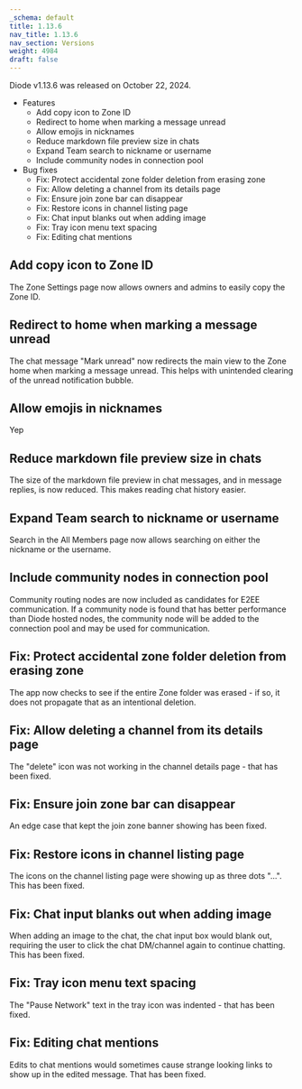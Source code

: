 ```yaml
---
_schema: default
title: 1.13.6
nav_title: 1.13.6
nav_section: Versions
weight: 4984
draft: false
---
```

Diode v1.13.6 was released on October 22, 2024.

* Features
  * Add copy icon to Zone ID
  * Redirect to home when marking a message unread
  * Allow emojis in nicknames
  * Reduce markdown file preview size in chats
  * Expand Team search to nickname or username
  * Include community nodes in connection pool
* Bug fixes
  * Fix: Protect accidental zone folder deletion from erasing zone
  * Fix: Allow deleting a channel from its details page
  * Fix: Ensure join zone bar can disappear
  * Fix: Restore icons in channel listing page
  * Fix: Chat input blanks out when adding image
  * Fix: Tray icon menu text spacing
  * Fix: Editing chat mentions

## Add copy icon to Zone ID

The Zone Settings page now allows owners and admins to easily copy the Zone ID.

## Redirect to home when marking a message unread

The chat message "Mark unread" now redirects the main view to the Zone home when marking a message unread.  This helps with unintended clearing of the unread notification bubble.

## Allow emojis in nicknames

Yep

## Reduce markdown file preview size in chats

The size of the markdown file preview in chat messages, and in message replies, is now reduced.  This makes reading chat history easier.

## Expand Team search to nickname or username

Search in the All Members page now allows searching on either the nickname or the username.

## Include community nodes in connection pool

Community routing nodes are now included as candidates for E2EE communication.  If a community node is found that has better performance than Diode hosted nodes, the community node will be added to the connection pool and may be used for communication.

## Fix: Protect accidental zone folder deletion from erasing zone

The app now checks to see if the entire Zone folder was erased - if so, it does not propagate that as an intentional deletion.

## Fix: Allow deleting a channel from its details page

The "delete" icon was not working in the channel details page - that has been fixed.

## Fix: Ensure join zone bar can disappear

An edge case that kept the join zone banner showing has been fixed.

## Fix: Restore icons in channel listing page

The icons on the channel listing page were showing up as three dots "...".  This has been fixed.

## Fix: Chat input blanks out when adding image

When adding an image to the chat, the chat input box would blank out, requiring the user to click the chat DM/channel again to continue chatting.  This has been fixed.

## Fix: Tray icon menu text spacing

The "Pause Network" text in the tray icon was indented - that has been fixed.

## Fix: Editing chat mentions

Edits to chat mentions would sometimes cause strange looking links to show up in the edited message.  That has been fixed.